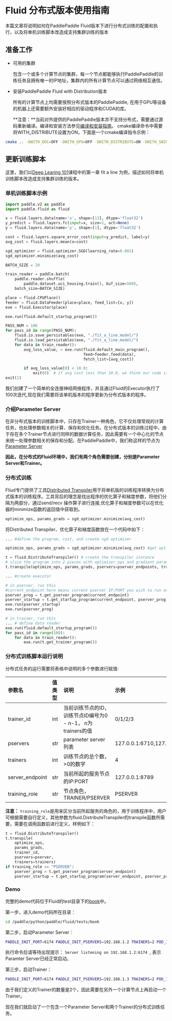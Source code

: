 # Fluid 分布式版本使用指南
本篇文章将说明如何在PaddlePaddle Fluid版本下进行分布式训练的配置和执行，以及将单机训练脚本改造成支持集群训练的版本

## 准备工作
* 可用的集群

    包含一个或多个计算节点的集群，每一个节点都能够执行PaddlePaddle的训练任务且拥有唯一的IP地址，集群内的所有计算节点可以通过网络相互通信。
* 安装PaddlePaddle Fluid with Distribution版本

    所有的计算节点上均需要按照分布式版本的PaddlePaddle, 在用于GPU等设备的机器上还需要额外安装好相应的驱动程序和CUDA的库。

    **注意：**当前对外提供的PaddlePaddle版本并不支持分布式，需要通过源码重新编译。编译和安装方法参见[编译和安装指南](http://www.paddlepaddle.org/docs/develop/documentation/en/getstarted/build_and_install/index_en.html)。
    cmake编译命令中需要将WITH_DISTRIBUTE设置为ON，下面是一个cmake编译指令示例：
``` bash
cmake .. -DWITH_DOC=OFF -DWITH_GPU=OFF -DWITH_DISTRIBUTE=ON -DWITH_SWIG_PY=ON -DWITH_PYTHON=ON
```

## 更新训练脚本
这里，我们以[Deep Learing 101](http://www.paddlepaddle.org/docs/develop/book/01.fit_a_line/index.html)课程中的第一章 fit a line 为例，描述如何将单机训练脚本改造成支持集群训练的版本。
### 单机训练脚本示例
```python
import paddle.v2 as paddle
import paddle.fluid as fluid

x = fluid.layers.data(name='x', shape=[13], dtype='float32')
y_predict = fluid.layers.fc(input=x, size=1, act=None)
y = fluid.layers.data(name='y', shape=[1], dtype='float32')

cost = fluid.layers.square_error_cost(input=y_predict, label=y)
avg_cost = fluid.layers.mean(x=cost)

sgd_optimizer = fluid.optimizer.SGD(learning_rate=0.001)
sgd_optimizer.minimize(avg_cost)

BATCH_SIZE = 20

train_reader = paddle.batch(
    paddle.reader.shuffle(
        paddle.dataset.uci_housing.train(), buf_size=500),
    batch_size=BATCH_SIZE)

place = fluid.CPUPlace()
feeder = fluid.DataFeeder(place=place, feed_list=[x, y])
exe = fluid.Executor(place)

exe.run(fluid.default_startup_program())

PASS_NUM = 100
for pass_id in range(PASS_NUM):
    fluid.io.save_persistables(exe, "./fit_a_line.model/")
    fluid.io.load_persistables(exe, "./fit_a_line.model/")
    for data in train_reader():
        avg_loss_value, = exe.run(fluid.default_main_program(),
                                  feed=feeder.feed(data),
                                  fetch_list=[avg_cost])

        if avg_loss_value[0] < 10.0:
            exit(0)  # if avg cost less than 10.0, we think our code is good.
exit(1)
```

我们创建了一个简单的全连接神经网络程序，并且通过Fluid的Executor执行了100次迭代,现在我们需要将该单机版本的程序更新为分布式版本的程序。
### 介绍Parameter Server
在非分布式版本的训练脚本中，只存在Trainer一种角色，它不仅处理常规的计算任务，也处理参数相关的计算、保存和优化任务。在分布式版本的训练过程中，由于存在多个Trainer节点进行同样的数据计算任务，因此需要有一个中心化的节点来统一处理参数相关的保存和分配。在PaddlePaddle中，我们称这样的节点为[Parameter Server](https://github.com/PaddlePaddle/Paddle/blob/develop/doc/fluid/design/dist_train/parameter_server.md)

**因此，在分布式的Fluid环境中，我们有两个角色需要创建，分别是Parameter Server和Trainer。**

### 分布式训练 
Fliud专门提供了工具[Distributed Transpiler](https://github.com/PaddlePaddle/Paddle/blob/ba65d54d9d3b41cd3c5171b00f476d4e60133ddb/doc/fluid/design/dist_train/distributed_architecture.md#distributed-transpiler)用于将单机版的训练程序转换为分布式版本的训练程序。工具背后的理念是找出程序的优化算子和梯度参数，将他们分隔为两部分，通过send/recv 操作算子进行连接,优化算子和梯度参数可以在优化器的minimize函数的返回值中获取到。
```python
optimize_ops, params_grads = sgd_optimizer.minimize(avg_cost) 
```
将Distributed Transpiler、优化算子和梯度函数放在一个代码中如下：
```python
... #define the program, cost, and create sgd optimizer

optimize_ops, params_grads = sgd_optimizer.minimize(avg_cost) #get optimize OPs and gradient parameters

t = fluid.DistributeTranspiler() # create the transpiler instance
# slice the program into 2 pieces with optimizer_ops and gradient parameters list, as well as pserver_endpoints, which is a comma separated list of [IP:PORT] and number of trainers
t.transpile(optimize_ops, params_grads, pservers=pserver_endpoints, trainers=2)

... #create executor

# in pserver, run this
#current_endpoint here means current pserver IP:PORT you wish to run on
pserver_prog = t.get_pserver_program(current_endpoint)
pserver_startup = t.get_startup_program(current_endpoint, pserver_prog)
exe.run(pserver_startup)
exe.run(pserver_prog)

# in trainer, run this
... # define data reader
exe.run(fluid.default_startup_program())
for pass_id in range(100):
    for data in train_reader():
        exe.run(t.get_trainer_program())
```
### 分布式训练脚本运行说明
分布式任务的运行需要将表格中说明的多个参数进行赋值:

| 参数名 | 值类型 | 说明 | 示例 |
|:-------------|:------|:---------------------------------------|:-------------|
| trainer_id | int | 当前训练节点的ID，训练节点ID编号为0 - n-1， n为trainers的值 | 0/1/2/3 |
| pservers | str | parameter server 列表 | 127.0.0.1:6710,127.0.0.1:6711 |
| trainers | int | 训练节点的总个数，>0的数字 | 4 |
| server_endpoint | str | 当前所起的服务节点的IP:PORT | 127.0.0.1:8789 |
| training_role | str | 节点角色， TRAINER/PSERVER | PSERVER |

**注意：** ```training_role```是用来区分当前所起服务的角色的，用于训练程序中，用户可根据需要自行定义，其他参数为fluid.DistributeTranspiler的transpile函数所需要，需要在调用函数前进行定义，样例如下： 

```python
t = fluid.DistributeTranspiler()
t.transpile(
    optimize_ops,
    params_grads,
    trainer_id,
    pservers=pserver,
    trainers=trainers)
if training_role == "PSERVER":
    pserver_prog = t.get_pserver_program(server_endpoint)
    pserver_startup = t.get_startup_program(server_endpoint, pserver_prog)
```

### Demo
完整的demo代码位于Fluid的test目录下的[book](https://github.com/PaddlePaddle/Paddle/blob/develop/python/paddle/fluid/tests/book/test_fit_a_line.py)中。

第一步，进入demo代码所在目录：
```bash
cd /paddle/python/paddle/fluid/tests/book
```

第二步，启动Parameter Server：
```bash
PADDLE_INIT_PORT=6174 PADDLE_INIT_PSERVERS=192.168.1.2 TRAINERS=2 POD_IP=192.168.1.2 PADDLE_INIT_TRAINER_ID=1 TRAINING_ROLE=PSERVER python test_fit_a_line.py
```
执行命令后请等待出现提示： ```Server listening on 192.168.1.2:6174 ```, 表示Paramter Server已经正常启动。

第三步，启动Trainer：
```bash
PADDLE_INIT_PORT=6174 PADDLE_INIT_PSERVERS=192.168.1.3 TRAINERS=2 POD_IP=192.168.1.3 PADDLE_INIT_TRAINER_ID=1 TRAINING_ROLE=TRAINER python test_fit_a_line.py
```
由于我们定义的Trainer的数量是2个，因此需要在另外一个计算节点上再启动一个Trainer。

现在我们就启动了一个包含一个Parameter Server和两个Trainer的分布式训练任务。
